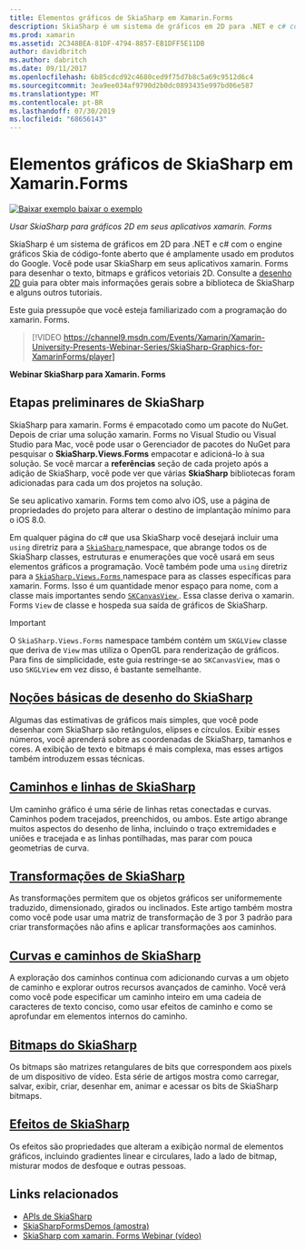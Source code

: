 ```yaml
---
title: Elementos gráficos de SkiaSharp em Xamarin.Forms
description: SkiaSharp é um sistema de gráficos em 2D para .NET e c# com o engine gráficos Skia de código-fonte aberto que é amplamente usado em produtos do Google. Este guia explica como usar SkiaSharp para gráficos 2D em seus aplicativos xamarin. Forms.
ms.prod: xamarin
ms.assetid: 2C348BEA-81DF-4794-8857-EB1DFF5E11DB
author: davidbritch
ms.author: dabritch
ms.date: 09/11/2017
ms.openlocfilehash: 6b85cdcd92c4680ced9f75d7b8c5a69c9512d6c4
ms.sourcegitcommit: 3ea9ee034af9790d2b0dc0893435e997bd06e587
ms.translationtype: MT
ms.contentlocale: pt-BR
ms.lasthandoff: 07/30/2019
ms.locfileid: "68656143"
---
```

# <a name="skiasharp-graphics-in-xamarinforms"></a>Elementos gráficos de SkiaSharp em Xamarin.Forms

[![Baixar exemplo](~/media/shared/download.png) baixar o exemplo](https://docs.microsoft.com/samples/xamarin/xamarin-forms-samples/skiasharpforms-demos)

_Usar SkiaSharp para gráficos 2D em seus aplicativos xamarin. Forms_

SkiaSharp é um sistema de gráficos em 2D para .NET e c# com o engine gráficos Skia de código-fonte aberto que é amplamente usado em produtos do Google. Você pode usar SkiaSharp em seus aplicativos xamarin. Forms para desenhar o texto, bitmaps e gráficos vetoriais 2D. Consulte a [desenho 2D](~/graphics-games/skiasharp/index.md) guia para obter mais informações gerais sobre a biblioteca de SkiaSharp e alguns outros tutoriais.

Este guia pressupõe que você esteja familiarizado com a programação do xamarin. Forms.

> [!VIDEO https://channel9.msdn.com/Events/Xamarin/Xamarin-University-Presents-Webinar-Series/SkiaSharp-Graphics-for-XamarinForms/player]

**Webinar SkiaSharp para Xamarin. Forms**

## <a name="skiasharp-preliminaries"></a>Etapas preliminares de SkiaSharp

SkiaSharp para xamarin. Forms é empacotado como um pacote do NuGet. Depois de criar uma solução xamarin. Forms no Visual Studio ou Visual Studio para Mac, você pode usar o Gerenciador de pacotes do NuGet para pesquisar o **SkiaSharp.Views.Forms** empacotar e adicioná-lo à sua solução. Se você marcar a **referências** seção de cada projeto após a adição de SkiaSharp, você pode ver que várias **SkiaSharp** bibliotecas foram adicionadas para cada um dos projetos na solução.

Se seu aplicativo xamarin. Forms tem como alvo iOS, use a página de propriedades do projeto para alterar o destino de implantação mínimo para o iOS 8.0.

Em qualquer página do c# que usa SkiaSharp você desejará incluir uma `using` diretriz para a [ `SkiaSharp` ](xref:SkiaSharp) namespace, que abrange todos os de SkiaSharp classes, estruturas e enumerações que você usará em seus elementos gráficos a programação. Você também pode uma `using` diretriz para a [ `SkiaSharp.Views.Forms` ](xref:SkiaSharp.Views.Forms) namespace para as classes específicas para xamarin. Forms. Isso é um quantidade menor espaço para nome, com a classe mais importantes sendo [ `SKCanvasView` ](xref:SkiaSharp.Views.Forms.SKCanvasView). Essa classe deriva o xamarin. Forms `View` de classe e hospeda sua saída de gráficos de SkiaSharp.

> [!IMPORTANT]
> O `SkiaSharp.Views.Forms` namespace também contém um `SKGLView` classe que deriva de `View` mas utiliza o OpenGL para renderização de gráficos. Para fins de simplicidade, este guia restringe-se ao `SKCanvasView`, mas o uso `SKGLView` em vez disso, é bastante semelhante.

## <a name="skiasharp-drawing-basicsbasicsindexmd"></a>[Noções básicas de desenho do SkiaSharp](basics/index.md)

Algumas das estimativas de gráficos mais simples, que você pode desenhar com SkiaSharp são retângulos, elipses e círculos. Exibir esses números, você aprenderá sobre as coordenadas de SkiaSharp, tamanhos e cores. A exibição de texto e bitmaps é mais complexa, mas esses artigos também introduzem essas técnicas.

## <a name="skiasharp-lines-and-pathspathsindexmd"></a>[Caminhos e linhas de SkiaSharp](paths/index.md)

Um caminho gráfico é uma série de linhas retas conectadas e curvas. Caminhos podem tracejados, preenchidos, ou ambos. Este artigo abrange muitos aspectos do desenho de linha, incluindo o traço extremidades e uniões e tracejada e as linhas pontilhadas, mas parar com pouca geometrias de curva.

## <a name="skiasharp-transformstransformsindexmd"></a>[Transformações de SkiaSharp](transforms/index.md)

As transformações permitem que os objetos gráficos ser uniformemente traduzido, dimensionado, girados ou inclinados. Este artigo também mostra como você pode usar uma matriz de transformação de 3 por 3 padrão para criar transformações não afins e aplicar transformações aos caminhos.

## <a name="skiasharp-curves-and-pathscurvesindexmd"></a>[Curvas e caminhos de SkiaSharp](curves/index.md)

A exploração dos caminhos continua com adicionando curvas a um objeto de caminho e explorar outros recursos avançados de caminho. Você verá como você pode especificar um caminho inteiro em uma cadeia de caracteres de texto conciso, como usar efeitos de caminho e como se aprofundar em elementos internos do caminho.

## <a name="skiasharp-bitmapsbitmapsindexmd"></a>[Bitmaps do SkiaSharp](bitmaps/index.md)

Os bitmaps são matrizes retangulares de bits que correspondem aos pixels de um dispositivo de vídeo. Esta série de artigos mostra como carregar, salvar, exibir, criar, desenhar em, animar e acessar os bits de SkiaSharp bitmaps.

## <a name="skiasharp-effectseffectsindexmd"></a>[Efeitos de SkiaSharp](effects/index.md)

Os efeitos são propriedades que alteram a exibição normal de elementos gráficos, incluindo gradientes linear e circulares, lado a lado de bitmap, misturar modos de desfoque e outras pessoas.

## <a name="related-links"></a>Links relacionados

- [APIs de SkiaSharp](https://docs.microsoft.com/dotnet/api/skiasharp)
- [SkiaSharpFormsDemos (amostra)](https://docs.microsoft.com/samples/xamarin/xamarin-forms-samples/skiasharpforms-demos)
- [SkiaSharp com xamarin. Forms Webinar (vídeo)](https://channel9.msdn.com/Events/Xamarin/Xamarin-University-Presents-Webinar-Series/SkiaSharp-Graphics-for-XamarinForms)
